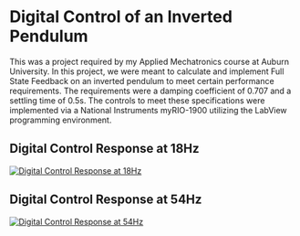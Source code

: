 # Digital Control of an Inverted Pendulum
This was a project required by my Applied Mechatronics course at Auburn University.  In this project, we were meant to calculate and implement Full State Feedback
on an inverted pendulum to meet certain performance requirements.  The requirements were a damping coefficient of 0.707 and a settling time of 0.5s.  The controls to
meet these specifications were implemented via a National Instruments myRIO-1900 utilizing the LabView programming environment.

## Digital Control Response at 18Hz
[![Digital Control Response at 18Hz](https://img.youtube.com/vi/zCOciwdjLLk/0.jpg)](https://youtu.be/zCOciwdjLLk)

## Digital Control Response at 54Hz
[![Digital Control Response at 54Hz](https://img.youtube.com/vi/VtYYdm0mVGw/0.jpg)](https://youtu.be/VtYYdm0mVGw)
